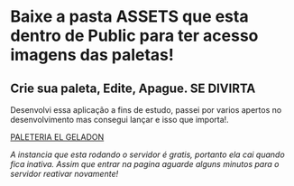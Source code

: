 <h1>Baixe a pasta ASSETS que esta dentro de Public para ter acesso imagens das paletas!</h1>

<h2>Crie sua paleta, Edite, Apague. <b>SE DIVIRTA</b></h2>

Desenvolvi essa aplicação a fins de estudo, passei por varios apertos no desenvolvimento mas consegui lançar e isso que importa!.


[PALETERIA EL GELADON](https://testpalete.onrender.com)

<i>A instancia que esta rodando o servidor é gratis, portanto ela cai quando fica inativa. Assim que entrar na pagina aguarde alguns minutos para o servidor reativar novamente!</i>
